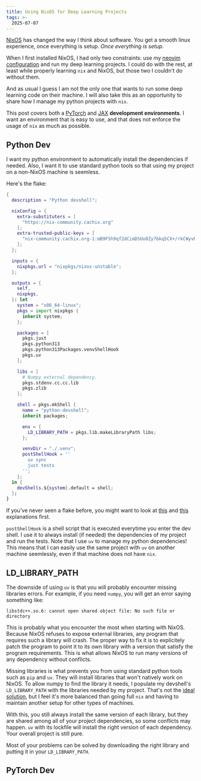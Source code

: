 ```yaml
---
title: Using NixOS for Deep Learning Projects
tags: >-
  2025-07-07
---
```


[NixOS][nix-pills] has changed the way I think about software. You get a smooth linux experience,
once everything is setup. *Once everything is setup.*

When I first installed NixOS, I had only two constraints: use my [neovim configuration][nvim-nix]
and run my deep learning projects. I could do with the rest, at least while properly learning `nix`
and NixOS, but those two I couldn't do without them.

And as usual I guess I am not the only one that wants to run some deep learning code on their
machine. I will also take this as an opportunity to share how I manage my python projects with
`nix`.

This post covers both a [PyTorch][torch] and [JAX][jax] **development environments**. I want an
environment that is easy to use, and that does not enforce the usage of `nix` as much as possible.

## Python Dev

I want my python environment to automatically install the dependencies if needed. Also, I want it to
use standard python tools so that using my project on a non-NixOS machine is seemless.

Here's the flake:

```nix
{
  description = "Python devshell";

  nixConfig = {
    extra-substituters = [
      "https://nix-community.cachix.org"
    ];
    extra-trusted-public-keys = [
      "nix-community.cachix.org-1:mB9FSh9qf2dCimDSUo8Zy7bkq5CX+/rkCWyvRCYg3Fs="
    ];
  };

  inputs = {
    nixpkgs.url = "nixpkgs/nixos-unstable";
  };

  outputs = {
    self,
    nixpkgs,
  }: let
    system = "x86_64-linux";
    pkgs = import nixpkgs {
      inherit system;
    };

    packages = [
      pkgs.just
      pkgs.python313
      pkgs.python313Packages.venvShellHook
      pkgs.uv
    ];

    libs = [
      # Numpy external dependency.
      pkgs.stdenv.cc.cc.lib
      pkgs.zlib
    ];

    shell = pkgs.mkShell {
      name = "python-devshell";
      inherit packages;

      env = {
        LD_LIBRARY_PATH = pkgs.lib.makeLibraryPath libs;
      };

      venvDir = "./.venv";
      postShellHook = ''
        uv sync
        just tests
      '';
    };
  in {
    devShells.${system}.default = shell;
  };
}
```

If you've never seen a flake before, you might want to look at [this][nix-flakes] and
[this][nix-shells] explanations first.

`postShellHook` is a shell script that is executed everytime you enter the dev shell. I use it to
always install (if needed) the dependencies of my project and run the tests. Note that I use `uv` to
manage my python dependencies! This means that I can easily use the same project with `uv` on
another machine seemlessly, even if that machine does not have `nix`.

## LD_LIBRARY_PATH

The downside of using `uv` is that you will probably encounter missing libraries errors. For
example, if you need `numpy`, you will get an error saying something like:

```
libstdc++.so.6: cannot open shared object file: No such file or directory
```

This is probably what you encounter the most when starting with NixOS. Because NixOS refuses to
expose external libraries, any program that requires such a library will crash. The proper way to
fix it is to explicitely patch the program to point it to its own library with a version that
satisfy the program requirements. This is what allows NixOS to run many versions of any dependency
without conflicts.

Missing libraries is what prevents you from using standard python tools such as `pip` and `uv`. They
will install libraries that won't natively work on NixOS. To allow numpy to find the library it
needs, I populate my devshell's `LD_LIBRARY_PATH` with the libraries needed by my project. That's
not the [ideal solution][avoid-ld-library-path], but I feel it's more balanced than going full `nix`
and having to maintain another setup for other types of machines.

With this, you still always install the same version of each library, but they are shared among all
of your project dependencies, so some conflicts may happen. `uv` with its lockfile will install the
right version of each dependency. Your overall project is still pure.

Most of your problems can be solved by downloading the right library and putting it in your
`LD_LIBRARY_PATH`.

## PyTorch Dev


[avoid-ld-library-path]:    https://discourse.nixos.org/t/what-is-the-nix-way-to-specify-ld-library-path/6407/11
[jax]:                      https://docs.jax.dev/en/latest/index.html
[nix-flakes]:               https://www.youtube.com/watch?v=JCeYq72Sko0
[nix-pills]:                https://nixos.org/guides/nix-pills/01-why-you-should-give-it-a-try.html
[nix-shells]:               https://www.youtube.com/watch?v=0YBWhSNTgV8
[nvim-nix]:                 https://docs.jax.dev/en/latest/index.html
[torch]:                    https://pytorch.org/
